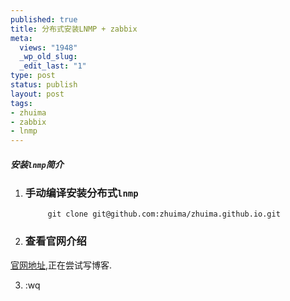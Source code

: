 ```yaml
--- 
published: true
title: 分布式安装LNMP + zabbix
meta: 
  views: "1948"
  _wp_old_slug: 
  _edit_last: "1"
type: post
status: publish
layout: post
tags: 
- zhuima
- zabbix
- lnmp
---
```


##### 安装`lnmp`简介 #####

1. ### 手动编译安装分布式`lnmp` ###
			
			git clone git@github.com:zhuima/zhuima.github.io.git

2. ### 查看官网介绍 ###
[官网地址](http://blog.unix178.com),正在尝试写博客.

3. :wq

